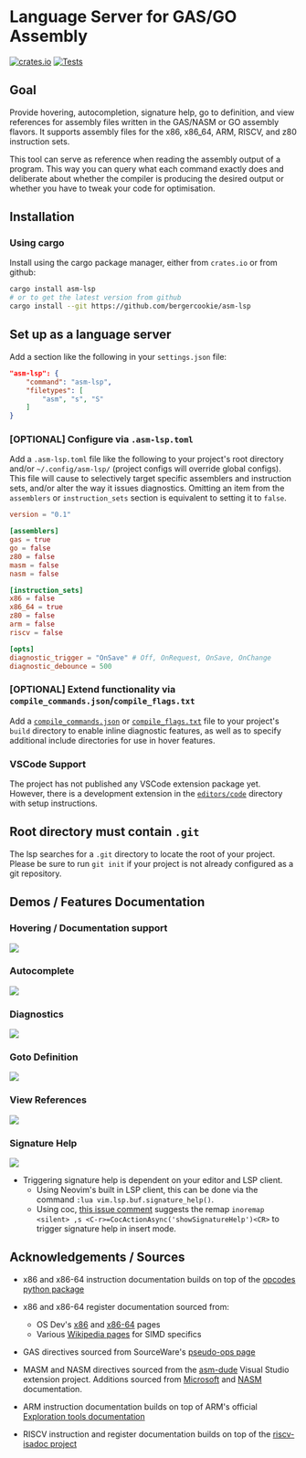 # Language Server for GAS/GO Assembly

[![crates.io](https://img.shields.io/crates/v/asm-lsp.svg)](https://crates.io/crates/asm-lsp)
[![Tests](https://github.com/bergercookie/asm-lsp/actions/workflows/lint_and_test.yml/badge.svg)](https://github.com/bergercookie/asm-lsp/actions/workflows/lint_and_test.yml)

## Goal

Provide hovering, autocompletion, signature help, go to definition, and view
references for assembly files written in the GAS/NASM or GO assembly flavors. It
supports assembly files for the x86, x86_64, ARM, RISCV, and z80 instruction sets.

This tool can serve as reference when reading the assembly output of a program.
This way you can query what each command exactly does and deliberate about
whether the compiler is producing the desired output or whether you have to
tweak your code for optimisation.

## Installation

### Using cargo

Install using the cargo package manager, either from `crates.io` or from github:

```bash
cargo install asm-lsp
# or to get the latest version from github
cargo install --git https://github.com/bergercookie/asm-lsp
```

## Set up as a language server

Add a section like the following in your `settings.json` file:

```json
"asm-lsp": {
    "command": "asm-lsp",
    "filetypes": [
        "asm", "s", "S"
    ]
}
```

### [OPTIONAL] Configure via `.asm-lsp.toml`

Add a `.asm-lsp.toml` file like the following to your project's root directory
and/or `~/.config/asm-lsp/` (project configs will override global configs). This
file will cause to selectively target specific assemblers and instruction sets,
and/or alter the way it issues diagnostics. Omitting an item from the `assemblers`
or `instruction_sets` section is equivalent to setting it to `false`.

```toml
version = "0.1"

[assemblers]
gas = true
go = false
z80 = false
masm = false
nasm = false

[instruction_sets]
x86 = false
x86_64 = true
z80 = false
arm = false
riscv = false

[opts]
diagnostic_trigger = "OnSave" # Off, OnRequest, OnSave, OnChange
diagnostic_debounce = 500
```

### [OPTIONAL] Extend functionality via `compile_commands.json`/`compile_flags.txt`

Add a [`compile_commands.json`](https://clang.llvm.org/docs/JSONCompilationDatabase.html#format)
or [`compile_flags.txt`](https://clang.llvm.org/docs/JSONCompilationDatabase.html#alternatives)
file to your project's `build` directory to enable inline diagnostic features, as
well as to specify additional include directories for use in hover features.

### VSCode Support

The project has not published any VSCode extension package yet. However, there is
a development extension in the [`editors/code`](https://github.com/bergercookie/asm-lsp/blob/master/editors/code/README.md)
directory with setup instructions.

## Root directory must contain `.git`

The lsp searches for a `.git` directory to locate the root of your project.
Please be sure to run `git init` if your project is not already configured as a
git repository.

## Demos / Features Documentation

### Hovering / Documentation support

![](https://github.com/bergercookie/asm-lsp/blob/master/demo/hover.gif)

### Autocomplete

![](https://github.com/bergercookie/asm-lsp/blob/master/demo/autocomplete.gif)

### Diagnostics

![](https://github.com/bergercookie/asm-lsp/blob/master/demo/diagnostics.gif)

### Goto Definition

![](https://github.com/bergercookie/asm-lsp/blob/master/demo/gotodef.gif)

### View References

![](https://github.com/bergercookie/asm-lsp/blob/master/demo/references.gif)

### Signature Help

![](https://github.com/bergercookie/asm-lsp/blob/master/demo/signaturehelp.gif)

- Triggering signature help is dependent on your editor and LSP client.
  - Using Neovim's built in LSP client, this can be done via the command
    `:lua vim.lsp.buf.signature_help()`.
  - Using coc, [this issue comment](https://github.com/neoclide/coc.nvim/issues/2656#issuecomment-845903417)
    suggests the remap `inoremap <silent> ,s <C-r>=CocActionAsync('showSignatureHelp')<CR>`
    to trigger signature help in insert mode.

## Acknowledgements / Sources

- x86 and x86-64 instruction documentation builds on top of the [opcodes python package](https://github.com/Maratyszcza/Opcodes)

- x86 and x86-64 register documentation sourced from:
  - OS Dev's [x86](https://wiki.osdev.org/CPU_Registers_x86) and [x86-64](https://wiki.osdev.org/CPU_Registers_x86-64)
    pages
  - Various [Wikipedia pages](https://en.wikipedia.org/wiki/Streaming_SIMD_Extensions)
    for SIMD specifics

- GAS directives sourced from SourceWare's [pseudo-ops page](https://sourceware.org/binutils/docs-2.41/as/Pseudo-Ops.html)

- MASM and NASM directives sourced from the [asm-dude](https://github.com/HJLebbink/asm-dude)
    Visual Studio extension project. Additions sourced from [Microsoft](https://learn.microsoft.com/en-us/cpp/assembler/masm/directives-reference?view=msvc-170)
    and [NASM](https://www.nasm.us/xdoc/2.13.03/html/nasmdoc0.html) documentation.

- ARM instruction documentation builds on top of ARM's official [Exploration tools documentation](https://developer.arm.com/Architectures/A-Profile%20Architecture#Software-Download)

- RISCV instruction and register documentation builds on top of the [riscv-isadoc project](https://github.com/msyksphinz-self/riscv-isadoc?tab=CC-BY-4.0-1-ov-file)
